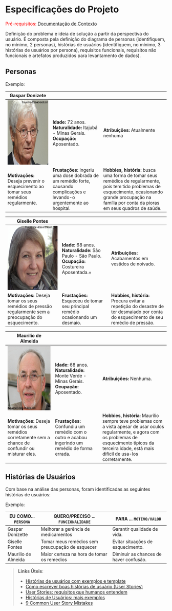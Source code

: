 # Especificações do Projeto

<span style="color:red">Pré-requisitos: <a href="1-Documentação de Contexto.md"> Documentação de Contexto</a></span>

Definição do problema e ideia de solução a partir da perspectiva do usuário. É composta pela definição do diagrama de personas (identifiquem, no mínimo, 2 personas), histórias de usuários (identifiquem, no mínimo, 3 histórias de usuários por persona), requisitos funcionais, requisitos não funcionais e artefatos produzidos para levantamento de dados).

## Personas

Exemplo:

|**Gaspar Donizete**|           |                             | 
|-------------------|-----------|-----------------------------|
<img src="https://github.com/ICEI-PUC-Minas-PPC-CC/ppc-cc-2023-2-ment2-noite-aged-solutions/blob/main/docs/img/Gaspar.png" width="200" height="200"/>|**Idade:** 72 anos. **Naturalidade:** Itajubá - Minas Gerais. **Ocupação:** Aposentado.       |**Atribuições:** Atualmente nenhuma
|**Motivações:** Deseja prevenir o esquecimento ao tomar seus remédios regularmente.  |**Frustações:** Ingeriu uma dose dobrada de um remédio forte, causando complicações e levando-o urgentemente ao hospital.   |**Hobbies, história:** busca uma forma de tomar seus remédios de regularmente, pois tem tido problemas de esquecimento, ocasionando grande procupação na família por conta da pioras em seus quadros de saúde.

|**Giselle Pontes**|           |                             | 
|-------------------|-----------|-----------------------------|
<img src="https://github.com/ICEI-PUC-Minas-PPC-CC/ppc-cc-2023-2-ment2-noite-aged-solutions/blob/main/docs/img/Giselle.png" width="200" height="200"/>|**Idade:** 68 anos. **Naturalidade:** São Paulo - São Paulo. **Ocupação:** Costureira Aposentada.=       |**Atribuições:** Acabamentos em vestidos de noivado.
|**Motivações:** Deseja tomar os seus remédios de pressão regularmente sem a preocupação do esquecimento.  |**Frustações:** Esqueceu de tomar seu principal remédio ocasionando um desmaio.   |**Hobbies, história:** Procura evitar a repetição do desastre de ter desmaiado por conta do esquecimento de seu remédio de pressão.

|**Maurilio de Almeida**|           |                             | 
|-------------------|-----------|-----------------------------|
<img src="https://github.com/ICEI-PUC-Minas-PPC-CC/ppc-cc-2023-2-ment2-noite-aged-solutions/blob/main/docs/img/maurilio.jpg" width="200" height="200"/>|**Idade:** 68 anos. **Naturalidade:** Monte Verde - Minas Gerais. **Ocupação:** Aposentado.       |**Atribuições:** Nenhuma.
|**Motivações:** Deseja tomar os seus remédios corretamente sem a chance de confundir ou misturar eles.  |**Frustações:** Confundiu um remédio com o outro e acabou ingerindo um remédio de forma errada.   |**Hobbies, história:** Maurilio sempre teve problemas com a vista apesar de usar oculos regularmente, e agora com os problemas de esquecimento tipicos da terceira idade, está mais difícil de usa-los corretamente.

## Histórias de Usuários

Com base na análise das personas, foram identificadas as seguintes histórias de usuários:

Exemplo:

|EU COMO... `PERSONA`| QUERO/PRECISO ... `FUNCIONALIDADE` |PARA ... `MOTIVO/VALOR`                 |
|--------------------|------------------------------------|----------------------------------------|
|Gaspar Donizette | Melhorar a gerência de medicamentos| Garantir qualidade de vida. |
|Giselle Pontes | Tomar meus remédios sem preucupação de esquecer | Evitar situações de esquecimento. |
|Maurilio de Almeida | Maior certeza na hora de tomar os remedios | Diminuir as chances de haver confusão. |

> **Links Úteis**:
> - [Histórias de usuários com exemplos e template](https://www.atlassian.com/br/agile/project-management/user-stories)
> - [Como escrever boas histórias de usuário (User Stories)](https://medium.com/vertice/como-escrever-boas-users-stories-hist%C3%B3rias-de-usu%C3%A1rios-b29c75043fac)
> - [User Stories: requisitos que humanos entendem](https://www.luiztools.com.br/post/user-stories-descricao-de-requisitos-que-humanos-entendem/)
> - [Histórias de Usuários: mais exemplos](https://www.reqview.com/doc/user-stories-example.html)
> - [9 Common User Story Mistakes](https://airfocus.com/blog/user-story-mistakes/)



